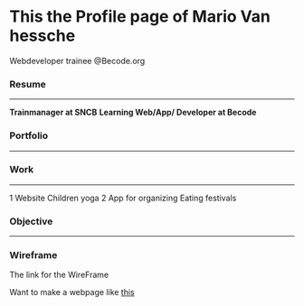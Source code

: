 # This the Profile page of Mario Van hessche #

Webdeveloper trainee @Becode.org


### Resume
---
**Trainmanager at SNCB**
**Learning Web/App/ Developer at Becode**


### Portfolio ###
---



### Work ###
---
1 Website Children yoga
2 App for organizing Eating festivals

### Objective
---

### Wireframe

The link for the WireFrame

Want to make a webpage like  [this](https://dribbble.com/shots/15547471-KULT) 
